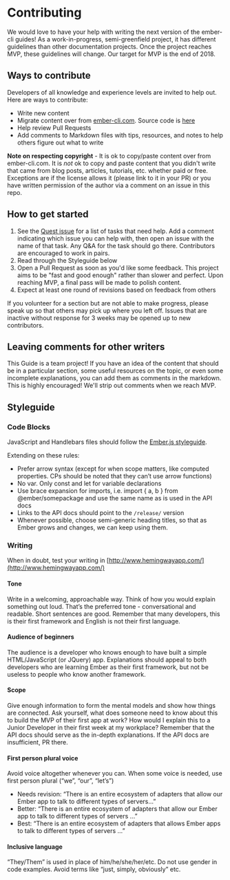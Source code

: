 # Contributing

We would love to have your help with writing the next version of the ember-cli guides! As a work-in-progress, semi-greenfield project, it has different guidelines than other documentation projects. Once the project reaches MVP, these guidelines will change. Our target for MVP is the end of 2018.

## Ways to contribute

Developers of all knowledge and experience levels are invited to help out. Here are ways to contribute:

- Write new content
- Migrate content over from [ember-cli.com](https://ember-cli.com/). Source code is [here](https://github.com/ember-cli/ember-cli.github.io)
- Help review Pull Requests
- Add comments to Markdown files with tips, resources, and notes to help others figure out what to write

**Note on respecting copyright** - It is ok to copy/paste content over from ember-cli.com. It is _not_ ok to copy and paste content that you didn't write that came from blog posts, articles, tutorials, etc. whether paid or free. Exceptions are if the license allows it (please link to it in your PR) or you have written permission of the author via a comment on an issue in this repo.

## How to get started

1. See the [Quest issue](https://github.com/ember-learn/cli-guides-source/issues/3) for a list of tasks that need help. Add a comment indicating which issue you can help with, then open an issue with the name of that task. Any Q&A for the task should go there. Contributors are encouraged to work in pairs.
2. Read through the Styleguide below
3. Open a Pull Request as soon as you'd like some feedback. This project aims to be "fast and good enough" rather than slower and perfect. Upon reaching MVP, a final pass will be made to polish content.
4. Expect at least one round of revisions based on feedback from others

If you volunteer for a section but are not able to make progress, please speak up so that others may pick up where you left off. Issues that are inactive without response for 3 weeks may be opened up to new contributors.  

## Leaving comments for other writers

This Guide is a team project! If you have an idea of the content
that should be in a particular section, some useful resources on
the topic, or even some incomplete explanations, you can add
them as comments in the markdown. This is highly encouraged! We'll strip out comments when we reach MVP.

## Styleguide


### Code Blocks

JavaScript and Handlebars files should follow the [Ember.js styleguide](https://github.com/emberjs/ember.js/blob/master/STYLEGUIDE.md).

Extending on these rules:

- Prefer arrow syntax (except for when scope matters, like computed properties. CPs should be noted that they can’t use arrow functions)
- No var. Only const and let for variable declarations
- Use brace expansion for imports, i.e. import { a, b } from @ember/somepackage and use the same name as is used in the API docs
- Links to the API docs should point to the `/release/` version
- Whenever possible, choose semi-generic heading titles, so that as Ember grows and changes, we can keep using them.

### Writing

When in doubt, test your writing in [http://www.hemingwayapp.com/](http://www.hemingwayapp.com/)

#### Tone

Write in a welcoming, approachable way. Think of how you would explain something out loud. That’s the preferred tone - conversational and readable. Short sentences are good. Remember that many developers, this is their first framework and English is not their first language.

#### Audience of beginners

The audience is a developer who knows enough to have built a simple HTML/JavaScript (or JQuery) app. Explanations should appeal to both developers who are learning Ember as their first framework, but not be useless to people who know another framework.

#### Scope

Give enough information to form the mental models and show how things are connected. Ask yourself, what does someone need to know about this to build the MVP of their first app at work? How would I explain this to a Junior Developer in their first week at my workplace? Remember that the API docs should serve as the in-depth explanations. If the API docs are insufficient, PR there.

#### First person plural voice

Avoid voice altogether whenever you can. When some voice is needed, use first person plural (“we”, “our”, “let’s”)


- Needs revision: “There is an entire ecosystem of adapters that allow our Ember app to talk to different types of servers…” 
- Better: “There is an entire ecosystem of adapters that allow our Ember app to talk to different types of servers …” 
- Best: “There is an entire ecosystem of adapters that allows Ember apps to talk to different types of servers …” 

#### Inclusive language

“They/Them” is  used in place of him/he/she/her/etc. Do not use gender in code examples. Avoid terms like “just, simply, obviously” etc.
